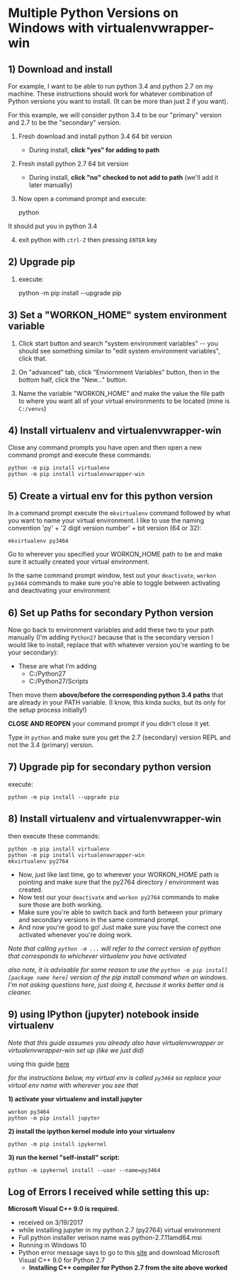 
# Multiple Python Versions on Windows with virtualenvwrapper-win

## 1) Download and install

For example, I want to be able to run python 3.4 and python 2.7 on my machine. 
These instructions should work for whatever combination of Python versions 
you want to install. (It can be more than just 2 if you want).

For this example, we will consider python 3.4 to be our "primary" version
and 2.7 to be the "secondary" version. 


1) Fresh download and install python 3.4 64 bit version
	- During install, **click "yes" for adding to path**

2) Fresh install python 2.7 64 bit version
	- During install, **click "no" checked to not add to path** (we'll add it later manually)

3) Now open a command prompt and execute:

	python
	
It should put you in python 3.4

4) exit python with `ctrl-Z` then pressing `ENTER` key

## 2) Upgrade pip

1) execute:

	python -m pip install --upgrade pip


## 3) Set a "WORKON_HOME" system environment variable	

1) Click start button and search "system environment variables" -- you should see
something similar to "edit system environment variables", click that.

2) On "advanced" tab, click "Enviornment Variables" button, then in the bottom half, click the "New..." button.

3) Name the variable "WORKON_HOME" and make the value the file path to where you want all
of your virtual environments to be located (mine is `C:/venvs`) 


## 4) Install virtualenv and virtualenvwrapper-win

Close any command prompts you have open and then open a new command prompt and execute these commands:

	python -m pip install virtualenv
	python -m pip install virtualenvwrapper-win

	
## 5) Create a virtual env for this python version	

In a command prompt execute the `mkvirtualenv` command followed by what you want to name your 
virtual environment. I like to use the naming convention 'py' + '2 digit 
version number' + bit version (64 or 32):

	mkvirtualenv py3464

Go to wherever you specified your WORKON_HOME path to be and make sure it actually created your virtual environment.

In the same command prompt window, test out your `deactivate`, `workon py3464` commands to make sure you're able to toggle between activating and deactivating your environment

## 6) Set up Paths for secondary Python version

Now go back to environment variables and add these two to your path manually (I'm adding `Python27` because that is the secondary version I would like to
install, replace that with whatever version you're wanting to be your secondary):

* These are what I'm adding 
	- C:/Python27
	- C:/Python27/Scripts

Then move them **above/before the corresponding python 3.4 paths** that are already in your PATH variable.
(I know, this kinda sucks, but its only for the setup process initially!)

**CLOSE AND REOPEN** your command prompt if you didn't close it yet. 

Type in `python` and make sure you get the 2.7 (secondary) version REPL and not the 3.4 (primary) version.

## 7) Upgrade pip for secondary python version

execute:

	python -m pip install --upgrade pip

## 8) Install virtualenv and virtualenvwrapper-win
	
then execute these commands:

	python -m pip install virtualenv
	python -m pip install virtualenvwrapper-win
	mkvirtualenv py2764

	
* Now, just like last time, go to wherever your WORKON_HOME path is pointing and make sure that the py2764 directory / environment was created.
* Now test our your `deactivate` and `workon py2764` commands to make sure those are both working.
* Make sure you're able to switch back and forth between your primary and secondary versions in the same command prompt.
* And now you're good to go! Just make sure you have the correct one activated whenever you're doing work.

*Note that calling `python -m ...` will refer to the correct version of python that corresponds to whichever virtualenv you have activated*

*also note, it is advisable for some reason to use the `python -m pip install [package name here]` version of the pip install command when on windows. 
I'm not asking questions here, just doing it, because it works better and is cleaner.*

## 9) using IPython (jupyter) notebook inside virtualenv

*Note that this guide assumes you already also have virtualenvwrapper or virtualenvwrapper-win set up (like we just did)*

using this guide [here](http://help.pythonanywhere.com/pages/IPythonNotebookVirtualenvs)

*for the instructions below, my virtual env is called `py3464` so replace your virtual env name with wherever you see that*


**1) activate your virtualenv and install jupyter**

    
    workon py3464
	python -m pip install jupyter
    
	
**2) install the ipython kernel module into your virtualenv**


    python -m pip install ipykernel

	
**3) run the kernel "self-install" script:**


    python -m ipykernel install --user --name=py3464

	
## Log of Errors I received while setting this up:


**Microsoft Visual C++ 9.0 is required.**
- received on 3/19/2017
- while installing jupyter in my python 2.7 (py2764) virtual environment
- Full python installer verison name was python-2.7.11amd64.msi
- Running in Windows 10
- Python error message says to go to this [site](http://aka.ms/vcpython27) and download Microsoft Visual C++ 9.0 for Python 2.7
	- **Installing C++ compiler for Python 2.7 from the site above worked**


	






